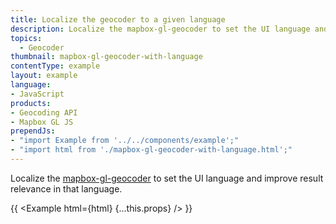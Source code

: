 ```yaml
---
title: Localize the geocoder to a given language
description: Localize the mapbox-gl-geocoder to set the UI language and improve result relevance in that language.
topics:
  - Geocoder
thumbnail: mapbox-gl-geocoder-with-language
contentType: example
layout: example
language:
- JavaScript
products:
- Geocoding API
- Mapbox GL JS
prependJs:
- "import Example from '../../components/example';"
- "import html from './mapbox-gl-geocoder-with-language.html';"
---
```


Localize the [mapbox-gl-geocoder](https://github.com/mapbox/mapbox-gl-geocoder) to set the UI language and improve result relevance in that language.

{{ <Example html={html} {...this.props} /> }}
